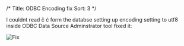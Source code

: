 /*
Title: ODBC Encoding fix
Sort: 3
*/

I couldnt read č ć form the databse setting up encoding setting to utf8 inside ODBC Data Source Adminstrator tool fixed it:

![Fix](https://cloud.githubusercontent.com/assets/13118003/9715759/db1da6ca-5563-11e5-9844-47b38930d4a6.pngg)
